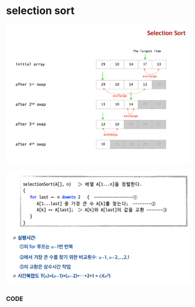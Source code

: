 # selection sort



![](../.gitbook/assets/image%20%2824%29.png)

![](../.gitbook/assets/image%20%2822%29.png)

### CODE

```text

```

